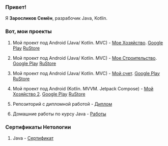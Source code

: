 ### Привет!

Я **Заросликов Семён**, разрабочик Java, Kotlin.

### Вот, мои проекты

1. Мой проект под Android (Java/ Kotlin. MVC) - [Мое Хозяйство](https://github.com/CEMKAAS/my_ferma_n). [Google Play](https://play.google.com/store/apps/details?id=com.hfad.myferma) [RuStore](https://www.rustore.ru/catalog/app/com.hfad.myferma)

2. Мой проект под Android (Java/ Kotlin. MVC) - [Мое Строительство](https://github.com/CEMKAAS/myConstructorKotlin). [Google Play](https://play.google.com/store/apps/details?id=com.zaroslikov.myconstruction) [RuStore](https://www.rustore.ru/catalog/app/com.zaroslikov.myconstruction)

3. Мой проект под Android (Java/ Kotlin. MVC) - [Мой счет](https://github.com/CEMKAAS/MyCount). [Google Play](https://play.google.com/store/apps/details?id=com.zaroslikov.mycountjava2)  [RuStore](https://www.rustore.ru/catalog/app/com.zaroslikov.mycountjava2)

4. Мой проект под Android (Kotlin. MVVM. Jetpack Compose) - [Мой Хозяйство 2](https://github.com/CEMKAAS/ferma_compose2). [Google Play](https://play.google.com/store/apps/details?hl=ru&gl=ru&id=com.zaroslikov.fermacompose2) [RuStore](https://www.rustore.ru/catalog/app/com.zaroslikov.fermacompose2)
 
5. Репозиторий с дипломной работой - [Диплом](https://github.com/CEMKAAS/pcs-final-diplom)

6. Домашние работы по курсу Java - [Работы](https://github.com/CEMKAAS/CEMKAAS/blob/main/HomeWork.md)

### Сертификаты Нетологии 

1. Java - [Сертификат](https://github.com/CEMKAAS/CEMKAAS/blob/main/certificate.pdf)

